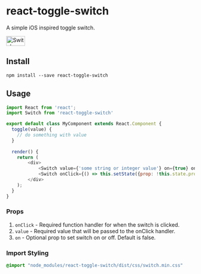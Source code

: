 # react-toggle-switch
A simple iOS inspired toggle switch.

<img src="https://github.com/pgrimard/react-toggle-switch/raw/master/switch.png" width="50" height="26" alt="Switch" title="Switch"/>

## Install

```
npm install --save react-toggle-switch
```

## Usage

```javascript
import React from 'react';
import Switch from 'react-toggle-switch'

export default class MyComponent extends React.Component {
  toggle(value) {
    // do something with value
  }
  
  render() {
    return (
        <div>
            <Switch value={'some string or integer value'} on={true} onClick={this.toggle}/>
            <Switch onClick={() => this.setState({prop: !this.state.prop})}/>
        </div>
    );
  }
}
```

### Props

1. `onClick` - Required function handler for when the switch is clicked.
1. `value` - Required value that will be passed to the onClick handler.
2. `on` - Optional prop to set switch on or off.  Default is false.

### Import Styling

```css
@import "node_modules/react-toggle-switch/dist/css/switch.min.css"
```